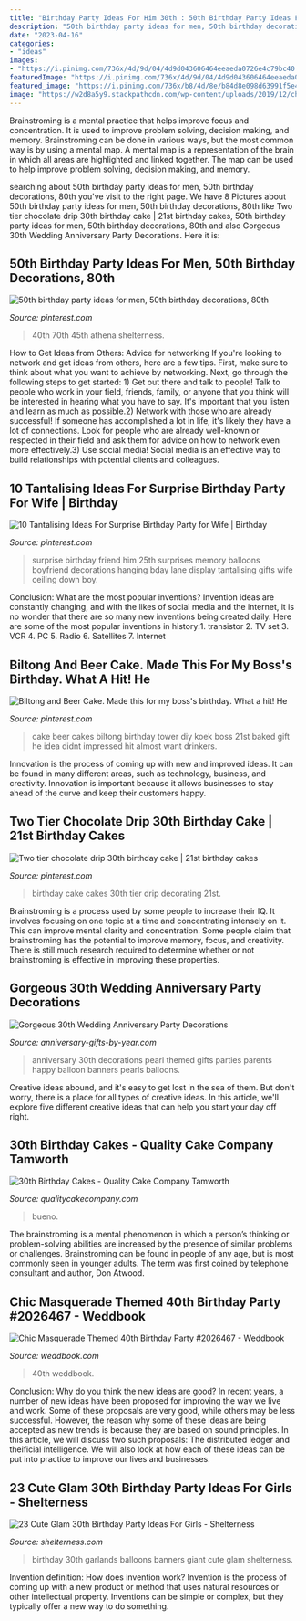 ```yaml
---
title: "Birthday Party Ideas For Him 30th : 50th Birthday Party Ideas For Men, 50th Birthday Decorations, 80th"
description: "50th birthday party ideas for men, 50th birthday decorations, 80th"
date: "2023-04-16"
categories:
- "ideas"
images:
- "https://i.pinimg.com/736x/4d/9d/04/4d9d043606464eeaeda0726e4c79bc40.jpg"
featuredImage: "https://i.pinimg.com/736x/4d/9d/04/4d9d043606464eeaeda0726e4c79bc40.jpg"
featured_image: "https://i.pinimg.com/736x/b8/4d/8e/b84d8e098d63991f5e41129e9112baec--th-birthday.jpg"
image: "https://w2d8a5y9.stackpathcdn.com/wp-content/uploads/2019/12/chocolate-drip-bueno-657x1030.jpg"
---
```



Brainstroming is a mental practice that helps improve focus and concentration. It is used to improve problem solving, decision making, and memory. Brainstroming can be done in various ways, but the most common way is by using a mental map. A mental map is a representation of the brain in which all areas are highlighted and linked together. The map can be used to help improve problem solving, decision making, and memory.

	

		
searching about 50th birthday party ideas for men, 50th birthday decorations, 80th you've visit to the right page. We have 8 Pictures about 50th birthday party ideas for men, 50th birthday decorations, 80th like Two tier chocolate drip 30th birthday cake | 21st birthday cakes, 50th birthday party ideas for men, 50th birthday decorations, 80th and also Gorgeous 30th Wedding Anniversary Party Decorations. Here it is:
		
    
## 50th Birthday Party Ideas For Men, 50th Birthday Decorations, 80th

<img loading=lazy src="https://i.pinimg.com/736x/b8/4d/8e/b84d8e098d63991f5e41129e9112baec--th-birthday.jpg" onerror="this.onerror=null;this.src='https://tse4.mm.bing.net/th?id=OIP.4zMle9-HMw2bVlOuvlK5YAHaJ3&amp;pid=15.1';" alt="50th birthday party ideas for men, 50th birthday decorations, 80th">

_Source: pinterest.com_

>40th 70th 45th athena shelterness. 

	

How to Get Ideas from Others: Advice for networking
If you're looking to network and get ideas from others, here are a few tips. First, make sure to think about what you want to achieve by networking. Next, go through the following steps to get started: 1) Get out there and talk to people! Talk to people who work in your field, friends, family, or anyone that you think will be interested in hearing what you have to say. It's important that you listen and learn as much as possible.2) Network with those who are already successful! If someone has accomplished a lot in life, it's likely they have a lot of connections. Look for people who are already well-known or respected in their field and ask them for advice on how to network even more effectively.3) Use social media! Social media is an effective way to build relationships with potential clients and colleagues.

    
## 10 Tantalising Ideas For Surprise Birthday Party For Wife | Birthday

<img loading=lazy src="https://i.pinimg.com/736x/9d/ce/06/9dce06747688cc2a277d6d63f85e4785.jpg" onerror="this.onerror=null;this.src='https://tse2.mm.bing.net/th?id=OIP.RNsBKhyM8XBhecQJLvnT2gHaLG&amp;pid=15.1';" alt="10 Tantalising Ideas For Surprise Birthday Party for Wife | Birthday">

_Source: pinterest.com_

>surprise birthday friend him 25th surprises memory balloons boyfriend decorations hanging bday lane display tantalising gifts wife ceiling down boy. 

	

Conclusion: What are the most popular inventions?
Invention ideas are constantly changing, and with the likes of social media and the internet, it is no wonder that there are so many new inventions being created daily. Here are some of the most popular inventions in history:1. transistor 2. TV set 3. VCR 4. PC 5. Radio 6. Satellites 7. Internet 
    
## Biltong And Beer Cake. Made This For My Boss&#039;s Birthday. What A Hit! He

<img loading=lazy src="https://i.pinimg.com/736x/4d/9d/04/4d9d043606464eeaeda0726e4c79bc40.jpg" onerror="this.onerror=null;this.src='https://tse2.mm.bing.net/th?id=OIP.XHAk3KxN3avjBJvHir4OMwHaJ3&amp;pid=15.1';" alt="Biltong and Beer Cake. Made this for my boss&#039;s birthday. What a hit! He">

_Source: pinterest.com_

>cake beer cakes biltong birthday tower diy koek boss 21st baked gift he idea didnt impressed hit almost want drinkers. 

	

Innovation is the process of coming up with new and improved ideas. It can be found in many different areas, such as technology, business, and creativity. Innovation is important because it allows businesses to stay ahead of the curve and keep their customers happy.

    
## Two Tier Chocolate Drip 30th Birthday Cake | 21st Birthday Cakes

<img loading=lazy src="https://i.pinimg.com/736x/1f/8a/17/1f8a17edcd414db0e4734107212d7e6b--th-cake-th-birthday-cakes.jpg" onerror="this.onerror=null;this.src='https://tse1.mm.bing.net/th?id=OIP.-jRie77F137UT67WY89RZAHaNK&amp;pid=15.1';" alt="Two tier chocolate drip 30th birthday cake | 21st birthday cakes">

_Source: pinterest.com_

>birthday cake cakes 30th tier drip decorating 21st. 

	

Brainstroming is a process used by some people to increase their IQ. It involves focusing on one topic at a time and concentrating intensely on it. This can improve mental clarity and concentration. Some people claim that brainstroming has the potential to improve memory, focus, and creativity. There is still much research required to determine whether or not brainstroming is effective in improving these properties.

    
## Gorgeous 30th Wedding Anniversary Party Decorations

<img loading=lazy src="http://www.anniversary-gifts-by-year.com/images/pearl-balloon250.jpg" onerror="this.onerror=null;this.src='https://tse1.mm.bing.net/th?id=OIP.2JieCcjedFfZ-Yw0CrjB0AAAAA&amp;pid=15.1';" alt="Gorgeous 30th Wedding Anniversary Party Decorations">

_Source: anniversary-gifts-by-year.com_

>anniversary 30th decorations pearl themed gifts parties parents happy balloon banners pearls balloons. 

	

Creative ideas abound, and it's easy to get lost in the sea of them. But don't worry, there is a place for all types of creative ideas. In this article, we'll explore five different creative ideas that can help you start your day off right.

    
## 30th Birthday Cakes - Quality Cake Company Tamworth

<img loading=lazy src="https://w2d8a5y9.stackpathcdn.com/wp-content/uploads/2019/12/chocolate-drip-bueno-657x1030.jpg" onerror="this.onerror=null;this.src='https://tse2.mm.bing.net/th?id=OIP.Rxr2yy99KivaiXqUU2qoPwHaLn&amp;pid=15.1';" alt="30th Birthday Cakes - Quality Cake Company Tamworth">

_Source: qualitycakecompany.com_

>bueno. 

	

The brainstroming is a mental phenomenon in which a person’s thinking or problem-solving abilities are increased by the presence of similar problems or challenges. Brainstroming can be found in people of any age, but is most commonly seen in younger adults. The term was first coined by telephone consultant and author, Don Atwood.

    
## Chic Masquerade Themed 40th Birthday Party #2026467 - Weddbook

<img loading=lazy src="http://s4.weddbook.me/t1/2/0/2/2026467/chic-masquerade-themed-40th-birthday-party.jpg" onerror="this.onerror=null;this.src='https://tse4.mm.bing.net/th?id=OIP.OExJppwotBLBeCa-u7r3WQHaKt&amp;pid=15.1';" alt="Chic Masquerade Themed 40th Birthday Party #2026467 - Weddbook">

_Source: weddbook.com_

>40th weddbook. 

	

Conclusion: Why do you think the new ideas are good?
In recent years, a number of new ideas have been proposed for improving the way we live and work. Some of these proposals are very good, while others may be less successful. However, the reason why some of these ideas are being accepted as new trends is because they are based on sound principles. In this article, we will discuss two such proposals: The distributed ledger and theificial intelligence. We will also look at how each of these ideas can be put into practice to improve our lives and businesses.

    
## 23 Cute Glam 30th Birthday Party Ideas For Girls - Shelterness

<img loading=lazy src="https://i.shelterness.com/2017/02/04-giant-balloons-banners-and-garlands.jpg" onerror="this.onerror=null;this.src='https://tse2.mm.bing.net/th?id=OIP.uexFYFHb_cbRifhb0lJRcQHaJ4&amp;pid=15.1';" alt="23 Cute Glam 30th Birthday Party Ideas For Girls - Shelterness">

_Source: shelterness.com_

>birthday 30th garlands balloons banners giant cute glam shelterness. 

	

Invention definition: How does invention work?
Invention is the process of coming up with a new product or method that uses natural resources or other intellectual property. Inventions can be simple or complex, but they typically offer a new way to do something.

